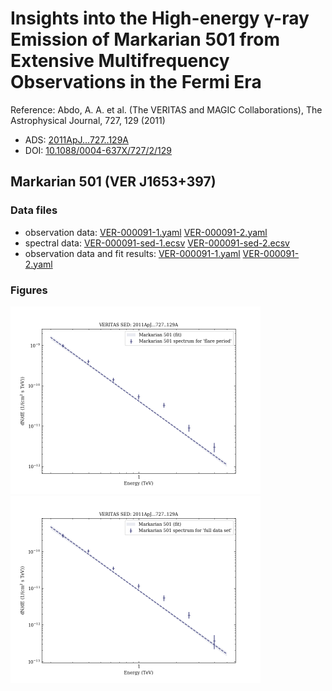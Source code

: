 # Insights into the High-energy γ-ray Emission of Markarian 501 from Extensive Multifrequency Observations in the Fermi Era

Reference:
Abdo, A. A. et al. (The VERITAS and MAGIC Collaborations), The Astrophysical Journal, 727, 129 (2011)

- ADS: [2011ApJ...727..129A](http://adsabs.harvard.edu/abs/2011ApJ...727..129A)
- DOI: [10.1088/0004-637X/727/2/129](https://doi.org/10.1088/0004-637X/727/2/129)

## Markarian 501 (VER J1653+397)
### Data files

- observation data: [VER-000091-1.yaml](VER-000091-1.yaml)  [VER-000091-2.yaml](VER-000091-2.yaml)  
- spectral data: [VER-000091-sed-1.ecsv](VER-000091-sed-1.ecsv)  [VER-000091-sed-2.ecsv](VER-000091-sed-2.ecsv)  
- observation data and fit results: [VER-000091-1.yaml](VER-000091-1.yaml)  [VER-000091-2.yaml](VER-000091-2.yaml)  


### Figures

<img src="figures/2011ApJ...727..129A-VER-91-2-sed.png" alt="drawing" width="400"/>
<img src="figures/2011ApJ...727..129A-VER-91-1-sed.png" alt="drawing" width="400"/>


